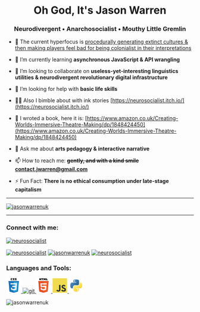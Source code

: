 <h1 align="center">Oh God, It's Jason Warren</h1>

<h3 align="center">Neurodivergent • Anarchosocialist • Mouthy Little Gremlin</h3>

- 🔭 The current hyperfocus is [procedurally generating extinct cultures & then making players feel bad for being colonialist in their interpretations](https://github.com/JasonWarrenUK/Those-Who-Came-Before)

- 🌱 I’m currently learning **asynchronous JavaScript & API wrangling**

- 👯 I’m looking to collaborate on **useless-yet-interesting linguistics utilities & neurodivergent revolutionary digital infrastructure**

- 🤝 I’m looking for help with **basic life skills**

- 👨‍💻 Also I bimble about with ink stories [https://neurosocialist.itch.io/](https://neurosocialist.itch.io/)

- 📝 I wroted a book, here it is: [https://www.amazon.co.uk/Creating-Worlds-Immersive-Theatre-Making/dp/1848424450](https://www.amazon.co.uk/Creating-Worlds-Immersive-Theatre-Making/dp/1848424450)

- 💬 Ask me about **arts pedagogy & interactive narrative**

- 📫 How to reach me: **~~gently, and with a kind smile~~ contact.jwarren@gmail.com**

- ⚡ Fun Fact: **There is no ethical consumption under late-stage capitalism**

<hr/>

<p align="left"> <a href="https://github.com/ryo-ma/github-profile-trophy"><img src="https://github-profile-trophy.vercel.app/?username=jasonwarrenuk" alt="jasonwarrenuk" /></a> </p>

<hr/>

<h3 align="left">Connect with me:</h3>

<p align="left"> <a href="https://twitter.com/neurosocialist" target="blank"><img src="https://img.shields.io/twitter/follow/neurosocialist?logo=twitter&style=for-the-badge" alt="neurosocialist" /></a> </p>

<p align="left">
<a href="https://twitter.com/neurosocialist" target="blank"><img align="center" src="https://raw.githubusercontent.com/rahuldkjain/github-profile-readme-generator/master/src/images/icons/Social/twitter.svg" alt="neurosocialist" height="30" width="40" /></a>
<a href="https://linkedin.com/in/jasonwarrenuk" target="blank"><img align="center" src="https://raw.githubusercontent.com/rahuldkjain/github-profile-readme-generator/master/src/images/icons/Social/linked-in-alt.svg" alt="jasonwarrenuk" height="30" width="40" /></a>
<a href="https://instagram.com/neurosocialist" target="blank"><img align="center" src="https://raw.githubusercontent.com/rahuldkjain/github-profile-readme-generator/master/src/images/icons/Social/instagram.svg" alt="neurosocialist" height="30" width="40" /></a>
</p>

<h3 align="left">Languages and Tools:</h3>
<p align="left"> <a href="https://www.w3schools.com/css/" target="_blank" rel="noreferrer"> <img src="https://raw.githubusercontent.com/devicons/devicon/master/icons/css3/css3-original-wordmark.svg" alt="css3" width="40" height="40"/> </a> <a href="https://git-scm.com/" target="_blank" rel="noreferrer"> <img src="https://www.vectorlogo.zone/logos/git-scm/git-scm-icon.svg" alt="git" width="40" height="40"/> </a> <a href="https://www.w3.org/html/" target="_blank" rel="noreferrer"> <img src="https://raw.githubusercontent.com/devicons/devicon/master/icons/html5/html5-original-wordmark.svg" alt="html5" width="40" height="40"/> </a> <a href="https://developer.mozilla.org/en-US/docs/Web/JavaScript" target="_blank" rel="noreferrer"> <img src="https://raw.githubusercontent.com/devicons/devicon/master/icons/javascript/javascript-original.svg" alt="javascript" width="40" height="40"/> </a> <a href="https://www.python.org" target="_blank" rel="noreferrer"> <img src="https://raw.githubusercontent.com/devicons/devicon/master/icons/python/python-original.svg" alt="python" width="40" height="40"/> </a> </p>

<p><img align="left" src="https://github-readme-stats.vercel.app/api/top-langs?username=jasonwarrenuk&show_icons=true&locale=en&layout=compact" alt="jasonwarrenuk" /></p>

